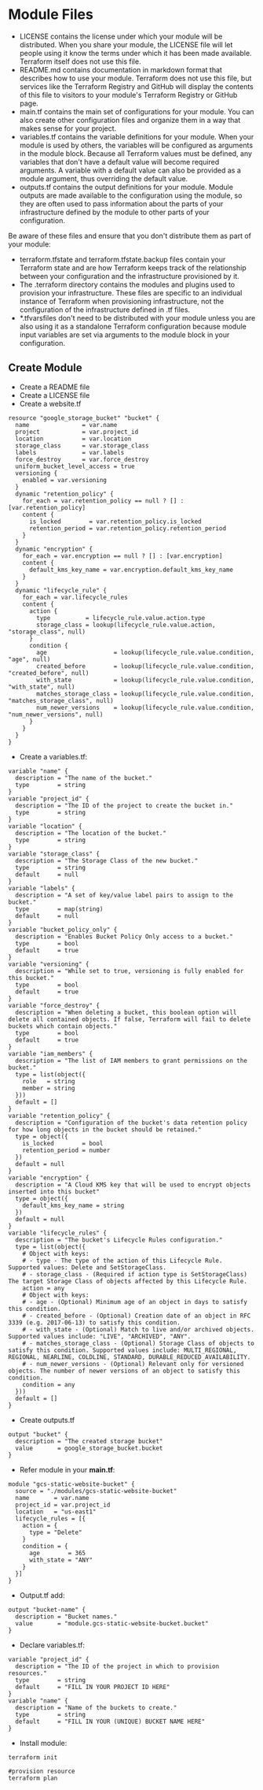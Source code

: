 # Module Files

- LICENSE contains the license under which your module will be distributed. When you share your module, the LICENSE file will let people using it know the terms under which it has been made available. Terraform itself does not use this file.
- README.md contains documentation in markdown format that describes how to use your module. Terraform does not use this file, but services like the Terraform Registry and GitHub will display the contents of this file to visitors to your module's Terraform Registry or GitHub page.
- main.tf contains the main set of configurations for your module. You can also create other configuration files and organize them in a way that makes sense for your project.
- variables.tf contains the variable definitions for your module. When your module is used by others, the variables will be configured as arguments in the module block. Because all Terraform values must be defined, any variables that don't have a default value will become required arguments. A variable with a default value can also be provided as a module argument, thus overriding the default value.
- outputs.tf contains the output definitions for your module. Module outputs are made available to the configuration using the module, so they are often used to pass information about the parts of your infrastructure defined by the module to other parts of your configuration.

Be aware of these files and ensure that you don't distribute them as part of your module:

- terraform.tfstate and terraform.tfstate.backup files contain your Terraform state and are how Terraform keeps track of the relationship between your configuration and the infrastructure provisioned by it.
- The .terraform directory contains the modules and plugins used to provision your infrastructure. These files are specific to an individual instance of Terraform when provisioning infrastructure, not the configuration of the infrastructure defined in .tf files.
- *.tfvarsfiles don't need to be distributed with your module unless you are also using it as a standalone Terraform configuration because module input variables are set via arguments to the module block in your configuration.

## Create Module

- Create a README file
- Create a LICENSE file
- Create a website.tf
```
resource "google_storage_bucket" "bucket" {
  name               = var.name
  project            = var.project_id
  location           = var.location
  storage_class      = var.storage_class
  labels             = var.labels
  force_destroy      = var.force_destroy
  uniform_bucket_level_access = true
  versioning {
    enabled = var.versioning
  }
  dynamic "retention_policy" {
    for_each = var.retention_policy == null ? [] : [var.retention_policy]
    content {
      is_locked        = var.retention_policy.is_locked
      retention_period = var.retention_policy.retention_period
    }
  }
  dynamic "encryption" {
    for_each = var.encryption == null ? [] : [var.encryption]
    content {
      default_kms_key_name = var.encryption.default_kms_key_name
    }
  }
  dynamic "lifecycle_rule" {
    for_each = var.lifecycle_rules
    content {
      action {
        type          = lifecycle_rule.value.action.type
        storage_class = lookup(lifecycle_rule.value.action, "storage_class", null)
      }
      condition {
        age                   = lookup(lifecycle_rule.value.condition, "age", null)
        created_before        = lookup(lifecycle_rule.value.condition, "created_before", null)
        with_state            = lookup(lifecycle_rule.value.condition, "with_state", null)
        matches_storage_class = lookup(lifecycle_rule.value.condition, "matches_storage_class", null)
        num_newer_versions    = lookup(lifecycle_rule.value.condition, "num_newer_versions", null)
      }
    }
  }
}
```
- Create a variables.tf:
```
variable "name" {
  description = "The name of the bucket."
  type        = string
}
variable "project_id" {
  description = "The ID of the project to create the bucket in."
  type        = string
}
variable "location" {
  description = "The location of the bucket."
  type        = string
}
variable "storage_class" {
  description = "The Storage Class of the new bucket."
  type        = string
  default     = null
}
variable "labels" {
  description = "A set of key/value label pairs to assign to the bucket."
  type        = map(string)
  default     = null
}
variable "bucket_policy_only" {
  description = "Enables Bucket Policy Only access to a bucket."
  type        = bool
  default     = true
}
variable "versioning" {
  description = "While set to true, versioning is fully enabled for this bucket."
  type        = bool
  default     = true
}
variable "force_destroy" {
  description = "When deleting a bucket, this boolean option will delete all contained objects. If false, Terraform will fail to delete buckets which contain objects."
  type        = bool
  default     = true
}
variable "iam_members" {
  description = "The list of IAM members to grant permissions on the bucket."
  type = list(object({
    role   = string
    member = string
  }))
  default = []
}
variable "retention_policy" {
  description = "Configuration of the bucket's data retention policy for how long objects in the bucket should be retained."
  type = object({
    is_locked        = bool
    retention_period = number
  })
  default = null
}
variable "encryption" {
  description = "A Cloud KMS key that will be used to encrypt objects inserted into this bucket"
  type = object({
    default_kms_key_name = string
  })
  default = null
}
variable "lifecycle_rules" {
  description = "The bucket's Lifecycle Rules configuration."
  type = list(object({
    # Object with keys:
    # - type - The type of the action of this Lifecycle Rule. Supported values: Delete and SetStorageClass.
    # - storage_class - (Required if action type is SetStorageClass) The target Storage Class of objects affected by this Lifecycle Rule.
    action = any
    # Object with keys:
    # - age - (Optional) Minimum age of an object in days to satisfy this condition.
    # - created_before - (Optional) Creation date of an object in RFC 3339 (e.g. 2017-06-13) to satisfy this condition.
    # - with_state - (Optional) Match to live and/or archived objects. Supported values include: "LIVE", "ARCHIVED", "ANY".
    # - matches_storage_class - (Optional) Storage Class of objects to satisfy this condition. Supported values include: MULTI_REGIONAL, REGIONAL, NEARLINE, COLDLINE, STANDARD, DURABLE_REDUCED_AVAILABILITY.
    # - num_newer_versions - (Optional) Relevant only for versioned objects. The number of newer versions of an object to satisfy this condition.
    condition = any
  }))
  default = []
}
```
- Create outputs.tf
```
output "bucket" {
  description = "The created storage bucket"
  value       = google_storage_bucket.bucket
}
```

- Refer module in your **main.tf**:
```
module "gcs-static-website-bucket" {
  source = "./modules/gcs-static-website-bucket"
  name       = var.name
  project_id = var.project_id
  location   = "us-east1"
  lifecycle_rules = [{
    action = {
      type = "Delete"
    }
    condition = {
      age        = 365
      with_state = "ANY"
    }
  }]
}
```
- Output.tf add:
```
output "bucket-name" {
  description = "Bucket names."
  value       = "module.gcs-static-website-bucket.bucket"
}
```
- Declare variables.tf:
```
variable "project_id" {
  description = "The ID of the project in which to provision resources."
  type        = string
  default     = "FILL IN YOUR PROJECT ID HERE"
}
variable "name" {
  description = "Name of the buckets to create."
  type        = string
  default     = "FILL IN YOUR (UNIQUE) BUCKET NAME HERE"
}
```

- Install module:
```
terraform init

#provision resource
terraform plan
```